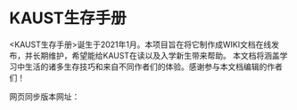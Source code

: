 # KAUST生存手册
<KAUST生存手册>诞生于2021年1月。本项目旨在将它制作成WIKI文档在线发布，并长期维护，希望能给KAUST在读以及入学新生带来帮助。 本文档将涵盖学习中生活的诸多生存技巧和来自不同作者们的体验。感谢参与本文档编辑的作者们！

网页同步版本网址：

